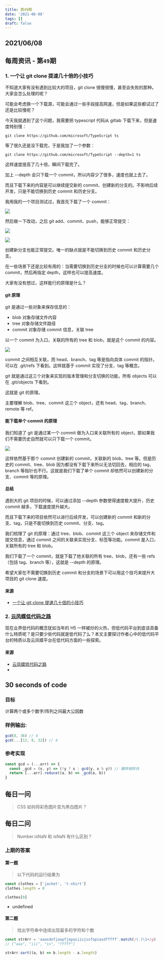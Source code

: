 ```yaml
---
title: 第49期
date: '2021-06-08'
tags: []
draft: false
---
```


<TOCInline toc={props.toc} asDisclosure toHeading={3} />

## 2021/06/08

## 每周资讯 - 第`49`期

### 1. 一个让 git clone 提速几十倍的小技巧

不知道大家有没有遇到比较大的项目，git clone 很慢很慢，甚至会失败的那种。大家会怎么处理的呢？

可能会考虑换一个下载源，可能会通过一些手段提高网速，但是如果这些都试过了还是比较慢呢？

今天我就遇到了这个问题，我需要把 typescript 代码从 gitlab 下载下来，但是速度特别慢：

```shell
git clone https://github.com/microsoft/TypeScript ts
```

等了很久还是没下载完，于是我加了一个参数：

```shell
git clone https://github.com/microsoft/TypeScript --depth=1 ts
```

这样速度提高了几十倍，瞬间下载完了。

加上 --depth 会只下载一个 commit，所以内容少了很多，速度也就上去了。

而且下载下来的内容是可以继续提交新的 commit、创建新的分支的。不影响后续开发，只是不能切换到历史 commit 和历史分支。

我用我的一个项目测试过，我首先下载了一个 commit：

![](https://p1-juejin.byteimg.com/tos-cn-i-k3u1fbpfcp/2000f3af00704c16a0647f4db6b55b2d~tplv-k3u1fbpfcp-watermark.image)

然后做一下改动，之后 git add、commit、push，能够正常提交：

![](https://p1-juejin.byteimg.com/tos-cn-i-k3u1fbpfcp/9f2c0dcdcd014829b65efbe81a8a6291~tplv-k3u1fbpfcp-watermark.image)

![](https://p6-juejin.byteimg.com/tos-cn-i-k3u1fbpfcp/fd2ec3ef478e480eaf06658ffc7a6ccd~tplv-k3u1fbpfcp-watermark.image)

创建新分支也能正常提交。唯一的缺点就是不能切换到历史 commit 和历史分支。

在一些场景下还是比较有用的：当需要切换到历史分支的时候也可以计算需要几个 commit，然后再指定 depth，这样也可以提高速度。

大家有没有想过，这样能行的原理是什么？

#### git 原理

git 是通过一些对象来保存信息的：

- blob 对象存储文件内容
- tree 对象存储文件路径
- commit 对象存储 commit 信息，关联 tree

以一个 commit 为入口，关联的所有的 tree 和 blob，就是这个 commit 的内容。

![](https://p9-juejin.byteimg.com/tos-cn-i-k3u1fbpfcp/6b0dfd84fe0e416fb94250a44454cae5~tplv-k3u1fbpfcp-watermark.image)

commit 之间相互关联，而 head、branch、tag 等是指向具体 commit 的指针。可以在 .git/refs 下看到。这样就基于 commit 实现了分支、tag 等概念。

git 就是通过这三个对象来实现的版本管理和分支切换的功能，所有 objects 可以在 .git/objects 下看到。

这就是 git 的原理。

主要理解 blob、tree、commit 这三个 object，还有 head、tag、branch、remote 等 ref。

#### 能下载单个 commit 的原理

我们知道了 git 是通过某一个 commit 做为入口来关联所有的 object，那如果我们不需要历史自然就可以只下载一个 commit。

![](https://p9-juejin.byteimg.com/tos-cn-i-k3u1fbpfcp/e3fa1b29536c404695b4abb484630802~tplv-k3u1fbpfcp-watermark.image)

这样依然基于那个 commit 创建新的 commit，关联新的 blob、tree 等。但是历史的 commit、tree、blob 因为都没有下载下来所以无法切回去，相应的 tag、branch 等指针也不行。这就是我们下载了单个 commit 却依然可以创建新的分支、commit 等的原理。

#### 总结

遇到大的 git 项目的时候，可以通过添加 --depth 参数使得速度极大提升，历史 commit 越多，下载速度提升越大。

而且下载下来的项目依然可以进行后续开发，可以创建新的 commit 和新的分支、tag，只是不能切换到历史 commit、分支、tag。

我们梳理了 git 的原理：通过 tree、blob、commit 这三个 object 来存储文件和提交信息，通过 commit 之间的关联来实现分支、标签等功能。commit 是入口，关联所有的 tree 和 blob。

我们下载了一个 commit，就是下载了他关联的所有 tree、blob，还有一些 refs （包括 tag、branch 等），这就是 --depth 的原理。

希望大家在不需要切换到历史 commit 和分支的场景下可以用这个技巧来提升大项目的 git clone 速度。

#### 来源

- [ 一个让 git clone 提速几十倍的小技巧](https://juejin.cn/post/6969206858179411982)

### 2. [云凤蝶低代码之路](https://mp.weixin.qq.com/s/uWLwjJ-fjDL2BR2i7aebVw)

现在业界低代码的概念犹如当年的 H5 一样被炒的火热，但低代码平台到底该具备什么特质呢？是只要少些代码就是低代码了么？本文主要探讨作者心中的低代码平台的特质以及云凤蝶平台在低代码方面的一些探索。

#### 来源

- [云凤蝶低代码之路](https://mp.weixin.qq.com/s/uWLwjJ-fjDL2BR2i7aebVw)
-

## 30 seconds of code

### 目标

计算两个或多个数字/阵列之间最大公因数

### 样例输出:

```js
gcd(8, 36) // 4
gcd(...[12, 8, 32]) // 4
```

### 参考实现

```js
const gcd = (...arr) => {
  const _gcd = (x, y) => (!y ? x : gcd(y, x % y)) // 辗转相除伐
  return [...arr].reduce((a, b) => _gcd(a, b))
}
```

## 每日一问

> CSS 如何将彩色图片变为黑白图片？

## 每日二问

> Number.isNaN 和 isNaN 有什么区别？

### 上期的答案

#### 第一题

> 以下代码的运行结果为

```js
const clothes = ['jacket', 't-shirt']
clothes.length = 0

clothes[0]
```

- undefined

#### 第二题

> 找出字符串中连续出现最多的字符和个数

```js
const strArr = 'aaasdofjaopfjopaiiisjssfopiasdfffff'.match(/(.)\1+/g)
// ["aaa", "iii", "ss", "fffff"]

strArr.sort((a, b) => b.length - a.length)
```
